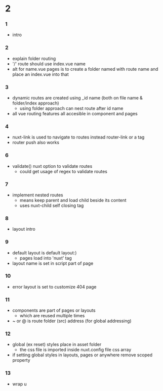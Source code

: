 # 2
### 1
- intro
### 2
- explain folder routing
- '/' route should use index.vue name
- alt for name.vue pages is to create a folder named with route name and place an index.vue into that
### 3
- dynamic routes are created using _id name (both on file name & folder/index approach)
    - using folder approach can nest route after id name
- all vue routing features all accesible in component and pages
### 4
- nuxt-link is used to navigate to routes instead router-link or a tag
- router push also works
### 6
- validate() nuxt option to validate routes
    - could get usage of regex to validate routes
### 7
- implement nested routes
    - means keep parent and load child beside its content
    - uses nuxt-child self closing tag
### 8
- layout intro
### 9
- default layout is default layout:)
    - pages load into 'nuxt' tag
- layout name is set in script part of page
### 10
- error layout is set to customize 404 page
### 11
- components are part of pages or layouts
    - which are reused multiple times
- ~ or @ is route folder (src) address (for global addressing)
### 12
- global (ex reset) styles place in asset folder
    - the css file is imported inside nuxt.config file css array
- if setting global styles in layouts, pages or anywhere remove scoped property
### 13
- wrap u